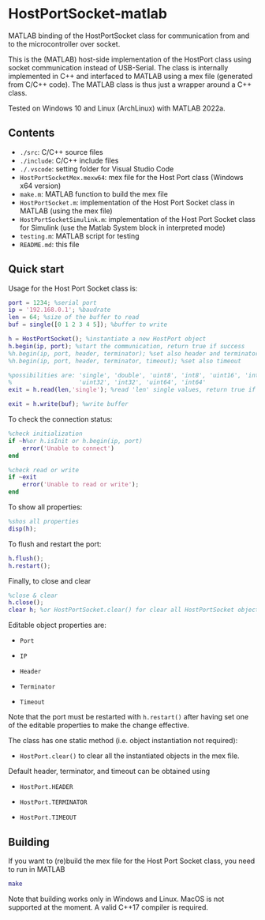 # HostPortSocket-matlab

MATLAB binding of the HostPortSocket class for communication from and to the microcontroller over socket.

This is the (MATLAB) host-side implementation of the HostPort class using socket communication instead of USB-Serial. The class is internally implemented in C++ and interfaced to MATLAB using a mex file (generated from C/C++ code). The MATLAB class is thus just a wrapper around a C++ class.

Tested on Windows 10 and Linux (ArchLinux) with MATLAB 2022a.

## Contents

- `./src`: C/C++ source files
- `./include`: C/C++ include files
- `./.vscode`: setting folder for Visual Studio Code
- `HostPortSocketMex.mexw64`: mex file for the Host Port class (Windows x64 version)
- `make.m`: MATLAB function to build the mex file
- `HostPortSocket.m`: implementation of the Host Port Socket class in MATLAB (using the mex file)
- `HostPortSocketSimulink.m`: implementation of the Host Port Socket class for Simulink (use the Matlab System block in interpreted mode)
- `testing.m`: MATLAB script for testing
- `README.md`: this file

## Quick start

Usage for the Host Port Socket class is:

```matlab
port = 1234; %serial port
ip = '192.168.0.1'; %baudrate
len = 64; %size of the buffer to read
buf = single([0 1 2 3 4 5]); %buffer to write

h = HostPortSocket(); %instantiate a new HostPort object
h.begin(ip, port); %start the communication, return true if success
%h.begin(ip, port, header, terminator); %set also header and terminator
%h.begin(ip, port, header, terminator, timeout); %set also timeout

%possibilities are: 'single', 'double', 'uint8', 'int8', 'uint16', 'int16', 
%                   'uint32', 'int32', 'uint64', 'int64'
exit = h.read(len,'single'); %read 'len' single values, return true if success

exit = h.write(buf); %write buffer
```

To check the connection status:

```matlab
%check initialization
if ~h%or h.isInit or h.begin(ip, port)
    error('Unable to connect')
end

%check read or write
if ~exit
    error('Unable to read or write');
end
```

To show all properties:

```matlab
%shos all properties
disp(h);
```

To flush and restart the port:

```matlab
h.flush();
h.restart();
```

Finally, to close and clear

```matlab
%close & clear
h.close();
clear h; %or HostPortSocket.clear() for clear all HostPortSocket objects
```

Editable object properties are:

- `Port`

- `IP`

- `Header`

- `Terminator`

- `Timeout`

Note that the port must be restarted with `h.restart()` after having set one of the editable properties to make the change effective.

The class has one static method (i.e. object instantiation not required):

- `HostPort.clear()` to clear all the instantiated objects in the mex file.

Default header, terminator, and timeout can be obtained using

- `HostPort.HEADER`

- `HostPort.TERMINATOR`

- `HostPort.TIMEOUT`

## Building

If you want to (re)build the mex file for the Host Port Socket class, you need to run in MATLAB

```matlab
make
```

Note that building works only in Windows and Linux. MacOS is not supported at the moment. A valid C++17 compiler is required.
